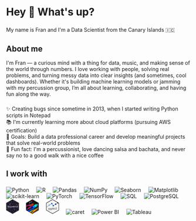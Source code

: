 <h1 align="left">Hey 👋 What's up?</h1>

###

<p align="left">My name is Fran and I'm a Data Scientist from the Canary Islands 🇮🇨</p>

###

<h2 align="left">About me</h2>

<p align="left">
I'm Fran — a curious mind with a thing for data, music, and making sense of the world through numbers.  
I love working with people, solving real problems, and turning messy data into clear insights (and sometimes, cool dashboards).  
Whether it's building machine learning models or jamming with my percussion group, I’m all about learning, collaborating, and having fun along the way.
</p>

###

<p align="left">
✨ Creating bugs since sometime in 2013, when I started writing Python scripts in Notepad<br>
📚 I'm currently learning more about cloud platforms (pursuing AWS certification)<br>
🎯 Goals: Build a data professional career and develop meaningful projects that solve real-world problems<br>
🎲 Fun fact: I'm a percussionist, love dancing salsa and bachata, and never say no to a good walk with a nice coffee
</p>


###

<h2 align="left">I work with</h2>

###

<div align="left">
  <!-- Python & R -->
  <img src="https://cdn.jsdelivr.net/gh/devicons/devicon/icons/python/python-original.svg" height="40" alt="Python" />
  <img width="12" />
  <img src="https://cdn.jsdelivr.net/gh/devicons/devicon/icons/r/r-original.svg" height="40" alt="R" />
  <img width="12" />
  
  <!-- PyData stack -->
  <img src="https://upload.wikimedia.org/wikipedia/commons/e/ed/Pandas_logo.svg" height="40" alt="Pandas" />
  <img width="12" />
  <img src="https://upload.wikimedia.org/wikipedia/commons/1/1a/NumPy_logo.svg" height="40" alt="NumPy" />
  <img width="12" />
  <img src="https://upload.wikimedia.org/wikipedia/commons/thumb/8/84/Seaborn_logo.svg/512px-Seaborn_logo.svg.png" height="40" alt="Seaborn" />
  <img width="12" />
  <img src="https://matplotlib.org/stable/_static/logo2_compressed.svg" height="40" alt="Matplotlib" />
  <img width="12" />
  <img src="https://scikit-learn.org/stable/_static/scikit-learn-logo-small.png" height="40" alt="scikit-learn" />
  <img width="12" />
  
  <!-- ML frameworks -->
  <img src="https://upload.wikimedia.org/wikipedia/commons/1/10/PyTorch_logo_icon.svg" height="40" alt="PyTorch" />
  <img width="12" />
  <img src="https://upload.wikimedia.org/wikipedia/commons/2/2d/Tensorflow_logo.svg" height="40" alt="TensorFlow" />
  <img width="12" />
  
  <!-- SQL & PostgreSQL -->
  <img src="https://cdn.jsdelivr.net/gh/devicons/devicon/icons/mysql/mysql-original.svg" height="40" alt="SQL" />
  <img width="12" />
  <img src="https://cdn.jsdelivr.net/gh/devicons/devicon/icons/postgresql/postgresql-original.svg" height="40" alt="PostgreSQL" />
  <img width="12" />
  
  <!-- R tidyverse -->
  <img src="https://raw.githubusercontent.com/rstudio/hex-stickers/master/PNG/tidyverse.png" height="40" alt="Tidyverse" />
  <img width="12" />
  <img src="https://raw.githubusercontent.com/rstudio/hex-stickers/master/PNG/dplyr.png" height="40" alt="dplyr" />
  <img width="12" />
  <img src="https://raw.githubusercontent.com/rstudio/hex-stickers/master/PNG/ggplot2.png" height="40" alt="ggplot2" />
  <img width="12" />
  <img src="https://raw.githubusercontent.com/rstudio/hex-stickers/master/PNG/caret.png" height="40" alt="caret" />
  <img width="12" />
  
  <!-- BI Tools -->
  <img src="https://upload.wikimedia.org/wikipedia/commons/c/cf/New_Power_BI_Logo.svg" height="40" alt="Power BI" />
  <img width="12" />
  <img src="https://upload.wikimedia.org/wikipedia/commons/4/4b/Tableau_Logo.png" height="40" alt="Tableau" />
</div>
